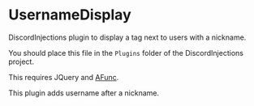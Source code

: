 # UsernameDisplay
DiscordInjections plugin to display a tag next to users with a nickname.

You should place this file in the `Plugins` folder of the DiscordInjections project.

This requires JQuery and [AFunc](https://github.com/SnazzyPine25/AFunc).

This plugin adds username after a nickname.
